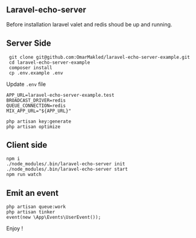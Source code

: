 ## Laravel-echo-server

Before installation laravel valet and redis shoud be up and running.

## Server Side

```
 git clone git@github.com:OmarMakled/laravel-echo-server-example.git
 cd laravel-echo-server-example
 composer install
 cp .env.example .env
```

Update `.env` file

```
APP_URL=laravel-echo-server-example.test
BROADCAST_DRIVER=redis
QUEUE_CONNECTION=redis
MIX_APP_URL="${APP_URL}"
```

```
php artisan key:generate
php artisan optimize
```

## Client side

```
npm i
./node_modules/.bin/laravel-echo-server init
./node_modules/.bin/laravel-echo-server start
npm run watch
```

## Emit an event

```
php artisan queue:work
php artisan tinker
event(new \App\Events\UserEvent());
```

Enjoy !
